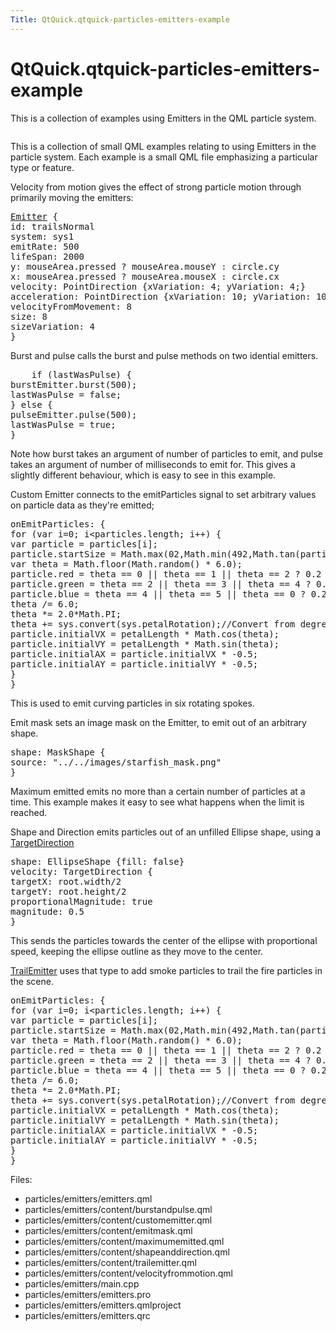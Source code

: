 ```yaml
---
Title: QtQuick.qtquick-particles-emitters-example
---
```


# QtQuick.qtquick-particles-emitters-example

<span class="subtitle"></span>
<!-- $$$particles/emitters-description -->
<p>This is a collection of examples using Emitters in the QML particle system.<p class="centerAlign"><img src="https://developer.ubuntu.com/static/devportal_uploaded/8c812fdb-c2eb-4509-afdd-3c3e6ab53e82-../qtquick-particles-emitters-example/images/qml-emitters-example.png" alt="" /></p><p>This is a collection of small QML examples relating to using Emitters in the particle system. Each example is a small QML file emphasizing a particular type or feature.</p>
<p>Velocity from motion gives the effect of strong particle motion through primarily moving the emitters:</p>
<pre class="qml"><span class="type"><a href="QtQuick.Particles.Emitter.md">Emitter</a></span> {
<span class="name">id</span>: <span class="name">trailsNormal</span>
<span class="name">system</span>: <span class="name">sys1</span>
<span class="name">emitRate</span>: <span class="number">500</span>
<span class="name">lifeSpan</span>: <span class="number">2000</span>
<span class="name">y</span>: <span class="name">mouseArea</span>.<span class="name">pressed</span> ? <span class="name">mouseArea</span>.<span class="name">mouseY</span> : <span class="name">circle</span>.<span class="name">cy</span>
<span class="name">x</span>: <span class="name">mouseArea</span>.<span class="name">pressed</span> ? <span class="name">mouseArea</span>.<span class="name">mouseX</span> : <span class="name">circle</span>.<span class="name">cx</span>
<span class="name">velocity</span>: <span class="name">PointDirection</span> {<span class="name">xVariation</span>: <span class="number">4</span>; <span class="name">yVariation</span>: <span class="number">4</span>;}
<span class="name">acceleration</span>: <span class="name">PointDirection</span> {<span class="name">xVariation</span>: <span class="number">10</span>; <span class="name">yVariation</span>: <span class="number">10</span>;}
<span class="name">velocityFromMovement</span>: <span class="number">8</span>
<span class="name">size</span>: <span class="number">8</span>
<span class="name">sizeVariation</span>: <span class="number">4</span>
}</pre>
<p>Burst and pulse calls the burst and pulse methods on two idential emitters.</p>
<pre class="qml">    <span class="keyword">if</span> (<span class="name">lastWasPulse</span>) {
<span class="name">burstEmitter</span>.<span class="name">burst</span>(<span class="number">500</span>);
<span class="name">lastWasPulse</span> <span class="operator">=</span> <span class="number">false</span>;
} <span class="keyword">else</span> {
<span class="name">pulseEmitter</span>.<span class="name">pulse</span>(<span class="number">500</span>);
<span class="name">lastWasPulse</span> <span class="operator">=</span> <span class="number">true</span>;
}</pre>
<p>Note how burst takes an argument of number of particles to emit, and pulse takes an argument of number of milliseconds to emit for. This gives a slightly different behaviour, which is easy to see in this example.</p>
<p>Custom Emitter connects to the emitParticles signal to set arbitrary values on particle data as they're emitted;</p>
<pre class="qml"><span class="name">onEmitParticles</span>: {
<span class="keyword">for</span> (<span class="keyword">var</span> <span class="name">i</span>=<span class="number">0</span>; <span class="name">i</span><span class="operator">&lt;</span><span class="name">particles</span>.<span class="name">length</span>; i++) {
var <span class="name">particle</span> = <span class="name">particles</span>[<span class="name">i</span>];
<span class="name">particle</span>.<span class="name">startSize</span> <span class="operator">=</span> <span class="name">Math</span>.<span class="name">max</span>(<span class="number">02</span>,<span class="name">Math</span>.<span class="name">min</span>(<span class="number">492</span>,<span class="name">Math</span>.<span class="name">tan</span>(<span class="name">particle</span>.<span class="name">t</span><span class="operator">/</span><span class="number">2</span>)<span class="operator">*</span><span class="number">24</span>));
var <span class="name">theta</span> = <span class="name">Math</span>.<span class="name">floor</span>(<span class="name">Math</span>.<span class="name">random</span>() <span class="operator">*</span> <span class="number">6.0</span>);
<span class="name">particle</span>.<span class="name">red</span> <span class="operator">=</span> <span class="name">theta</span> <span class="operator">==</span> <span class="number">0</span> <span class="operator">||</span> <span class="name">theta</span> <span class="operator">==</span> <span class="number">1</span> <span class="operator">||</span> <span class="name">theta</span> <span class="operator">==</span> <span class="number">2</span> ? <span class="number">0.2</span> : <span class="number">1</span>;
<span class="name">particle</span>.<span class="name">green</span> <span class="operator">=</span> <span class="name">theta</span> <span class="operator">==</span> <span class="number">2</span> <span class="operator">||</span> <span class="name">theta</span> <span class="operator">==</span> <span class="number">3</span> <span class="operator">||</span> <span class="name">theta</span> <span class="operator">==</span> <span class="number">4</span> ? <span class="number">0.2</span> : <span class="number">1</span>;
<span class="name">particle</span>.<span class="name">blue</span> <span class="operator">=</span> <span class="name">theta</span> <span class="operator">==</span> <span class="number">4</span> <span class="operator">||</span> <span class="name">theta</span> <span class="operator">==</span> <span class="number">5</span> <span class="operator">||</span> <span class="name">theta</span> <span class="operator">==</span> <span class="number">0</span> ? <span class="number">0.2</span> : <span class="number">1</span>;
<span class="name">theta</span> <span class="operator">/=</span> <span class="number">6.0</span>;
<span class="name">theta</span> <span class="operator">*=</span> <span class="number">2.0</span><span class="operator">*</span><span class="name">Math</span>.<span class="name">PI</span>;
<span class="name">theta</span> <span class="operator">+=</span> <span class="name">sys</span>.<span class="name">convert</span>(<span class="name">sys</span>.<span class="name">petalRotation</span>);<span class="comment">//Convert from degrees to radians</span>
<span class="name">particle</span>.<span class="name">initialVX</span> <span class="operator">=</span> <span class="name">petalLength</span> <span class="operator">*</span> <span class="name">Math</span>.<span class="name">cos</span>(<span class="name">theta</span>);
<span class="name">particle</span>.<span class="name">initialVY</span> <span class="operator">=</span> <span class="name">petalLength</span> <span class="operator">*</span> <span class="name">Math</span>.<span class="name">sin</span>(<span class="name">theta</span>);
<span class="name">particle</span>.<span class="name">initialAX</span> <span class="operator">=</span> <span class="name">particle</span>.<span class="name">initialVX</span> <span class="operator">*</span> -<span class="number">0.5</span>;
<span class="name">particle</span>.<span class="name">initialAY</span> <span class="operator">=</span> <span class="name">particle</span>.<span class="name">initialVY</span> <span class="operator">*</span> -<span class="number">0.5</span>;
}
}</pre>
<p>This is used to emit curving particles in six rotating spokes.</p>
<p>Emit mask sets an image mask on the Emitter, to emit out of an arbitrary shape.</p>
<pre class="qml"><span class="name">shape</span>: <span class="name">MaskShape</span> {
<span class="name">source</span>: <span class="string">&quot;../../images/starfish_mask.png&quot;</span>
}</pre>
<p>Maximum emitted emits no more than a certain number of particles at a time. This example makes it easy to see what happens when the limit is reached.</p>
<p>Shape and Direction emits particles out of an unfilled Ellipse shape, using a <a href="QtQuick.Particles.TargetDirection.md">TargetDirection</a></p>
<pre class="qml"><span class="name">shape</span>: <span class="name">EllipseShape</span> {<span class="name">fill</span>: <span class="number">false</span>}
<span class="name">velocity</span>: <span class="name">TargetDirection</span> {
<span class="name">targetX</span>: <span class="name">root</span>.<span class="name">width</span><span class="operator">/</span><span class="number">2</span>
<span class="name">targetY</span>: <span class="name">root</span>.<span class="name">height</span><span class="operator">/</span><span class="number">2</span>
<span class="name">proportionalMagnitude</span>: <span class="number">true</span>
<span class="name">magnitude</span>: <span class="number">0.5</span>
}</pre>
<p>This sends the particles towards the center of the ellipse with proportional speed, keeping the ellipse outline as they move to the center.</p>
<p><a href="QtQuick.Particles.TrailEmitter.md">TrailEmitter</a> uses that type to add smoke particles to trail the fire particles in the scene.</p>
<pre class="qml"><span class="name">onEmitParticles</span>: {
<span class="keyword">for</span> (<span class="keyword">var</span> <span class="name">i</span>=<span class="number">0</span>; <span class="name">i</span><span class="operator">&lt;</span><span class="name">particles</span>.<span class="name">length</span>; i++) {
var <span class="name">particle</span> = <span class="name">particles</span>[<span class="name">i</span>];
<span class="name">particle</span>.<span class="name">startSize</span> <span class="operator">=</span> <span class="name">Math</span>.<span class="name">max</span>(<span class="number">02</span>,<span class="name">Math</span>.<span class="name">min</span>(<span class="number">492</span>,<span class="name">Math</span>.<span class="name">tan</span>(<span class="name">particle</span>.<span class="name">t</span><span class="operator">/</span><span class="number">2</span>)<span class="operator">*</span><span class="number">24</span>));
var <span class="name">theta</span> = <span class="name">Math</span>.<span class="name">floor</span>(<span class="name">Math</span>.<span class="name">random</span>() <span class="operator">*</span> <span class="number">6.0</span>);
<span class="name">particle</span>.<span class="name">red</span> <span class="operator">=</span> <span class="name">theta</span> <span class="operator">==</span> <span class="number">0</span> <span class="operator">||</span> <span class="name">theta</span> <span class="operator">==</span> <span class="number">1</span> <span class="operator">||</span> <span class="name">theta</span> <span class="operator">==</span> <span class="number">2</span> ? <span class="number">0.2</span> : <span class="number">1</span>;
<span class="name">particle</span>.<span class="name">green</span> <span class="operator">=</span> <span class="name">theta</span> <span class="operator">==</span> <span class="number">2</span> <span class="operator">||</span> <span class="name">theta</span> <span class="operator">==</span> <span class="number">3</span> <span class="operator">||</span> <span class="name">theta</span> <span class="operator">==</span> <span class="number">4</span> ? <span class="number">0.2</span> : <span class="number">1</span>;
<span class="name">particle</span>.<span class="name">blue</span> <span class="operator">=</span> <span class="name">theta</span> <span class="operator">==</span> <span class="number">4</span> <span class="operator">||</span> <span class="name">theta</span> <span class="operator">==</span> <span class="number">5</span> <span class="operator">||</span> <span class="name">theta</span> <span class="operator">==</span> <span class="number">0</span> ? <span class="number">0.2</span> : <span class="number">1</span>;
<span class="name">theta</span> <span class="operator">/=</span> <span class="number">6.0</span>;
<span class="name">theta</span> <span class="operator">*=</span> <span class="number">2.0</span><span class="operator">*</span><span class="name">Math</span>.<span class="name">PI</span>;
<span class="name">theta</span> <span class="operator">+=</span> <span class="name">sys</span>.<span class="name">convert</span>(<span class="name">sys</span>.<span class="name">petalRotation</span>);<span class="comment">//Convert from degrees to radians</span>
<span class="name">particle</span>.<span class="name">initialVX</span> <span class="operator">=</span> <span class="name">petalLength</span> <span class="operator">*</span> <span class="name">Math</span>.<span class="name">cos</span>(<span class="name">theta</span>);
<span class="name">particle</span>.<span class="name">initialVY</span> <span class="operator">=</span> <span class="name">petalLength</span> <span class="operator">*</span> <span class="name">Math</span>.<span class="name">sin</span>(<span class="name">theta</span>);
<span class="name">particle</span>.<span class="name">initialAX</span> <span class="operator">=</span> <span class="name">particle</span>.<span class="name">initialVX</span> <span class="operator">*</span> -<span class="number">0.5</span>;
<span class="name">particle</span>.<span class="name">initialAY</span> <span class="operator">=</span> <span class="name">particle</span>.<span class="name">initialVY</span> <span class="operator">*</span> -<span class="number">0.5</span>;
}
}</pre>
<p>Files:</p>
<ul>
<li>particles/emitters/emitters.qml</li>
<li>particles/emitters/content/burstandpulse.qml</li>
<li>particles/emitters/content/customemitter.qml</li>
<li>particles/emitters/content/emitmask.qml</li>
<li>particles/emitters/content/maximumemitted.qml</li>
<li>particles/emitters/content/shapeanddirection.qml</li>
<li>particles/emitters/content/trailemitter.qml</li>
<li>particles/emitters/content/velocityfrommotion.qml</li>
<li>particles/emitters/main.cpp</li>
<li>particles/emitters/emitters.pro</li>
<li>particles/emitters/emitters.qmlproject</li>
<li>particles/emitters/emitters.qrc</li>
</ul>
<!-- @@@particles/emitters -->
